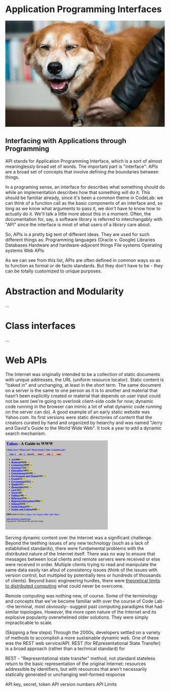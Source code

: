# Application Programming Interfaces

![fatdog](assets/fatdog.jpg)

## Interfacing with Applications through Programming

API stands for Application Programming Interface, which is a sort of almost meaninglessly broad set of words. The important part is "interface": APIs are a broad set of concepts that involve defining the boundaries between things.

In a programing sense, an interface for describes what something should do while an implementation describes how that something will do it. This should be familiar already, since it's been a common theme in CodeLab: we can think of a function call as the basic components of an interface and, so long as we know what arguments to pass it, we don't have to know how to actually do it. We'll talk a little more about this in a moment. Often, the documentation for, say, a software library is referred to interchangably with "API" since the interface is most of what users of a library care about.

So, APIs is a pretty big tent of different ideas. They are used for such different things as:
Programming languages (Oracle v. Google)
Libraries
Databases
Hardware and hardware-adjacent things
File systems
Operating systems
Web APIs

As we can see from this list, APIs are often defined in common ways so as to function as formal or de facto standards. But they don't have to be - they can be totally customized to unique purposes.

# Abstraction and Modularity

...

# Class interfaces

...

# Web APIs
The Internet was originally intended to be a collection of static documents with unique addresses, the URL (uniform resource locator). Static content is "baked in" and unchanging, at least in the short term. The same document on a server is the same to one person as it is to another and material that hasn't been explicitly created or material that depends on user input could not be sent (we're going to overlook client-side code for now; dynamic code running in the browser can mimic a lot of what dynamic code running on the server can do). A good example of an early static website was Yahoo.com. Its first versions were static directories of content that the creators curated by hand and organized by heiarchy and was named "Jerry and David's Guide to the World Wide Web". It took a year to add a dynamic search mechanism.

![Yahoo.com homepage c. 1994](assets/Yahoo_screenshot_1994.png)

Serving dynamic content over the Internet was a significant challenge. Beyond the teething issues of any new technology (such as a lack of established standards), there were fundamental problems with the distributed nature of the Internet itself. There was no way to ensure that messages between local clients and remote servers were received or else were received in order. Multiple clients trying to read and manipulate the same data easily ran afoul of consistency issues (think of the issues with version control, but multipled by potentially tens or hundreds of thousands of clients). Beyond basic engineering hurdles, there were [theoretical limits to distributed computing](https://en.wikipedia.org/wiki/CAP_theorem) what could never be overcome.

Remote computing was nothing new, of course. Some of the terminology and concepts that we've become familiar with over the course of Code Lab--the terminal, most obviously--suggest past computing paradigms that had similar topologies. However, the more open nature of the Internet and its explosive popularity overwhelmed older solutions. They were simply impracticable to scale.

(Skipping a few steps) Through the 2000s, developers settled on a variety of methods to accomplish a more sustainable dynamic web. One of these was the REST web service/API. REST (for REpresentational State Transfer) is a broad approach (rather than a technical standard) for 

REST - "Representational state transfer" method, not standard
    stateless
    return to the basic representation of the original Internet: resources addressible by identifiers, but with resources that aren't necessarily statically generated or unchanging
    well-formed response

API key, secret, token
API version numbers
API Limits
